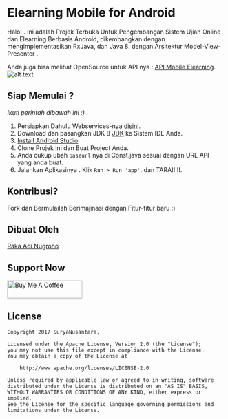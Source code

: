 # Elearning Mobile for Android

Halo! . Ini adalah Projek Terbuka Untuk Pengembangan Sistem Ujian Online dan Elearning Berbasis Android, dikembangkan dengan mengimplementasikan RxJava, dan Java 8. dengan Arsitektur Model-View-Presenter .

Anda juga bisa melihat OpenSource untuk API nya :
[API Mobile Elearning](https://github.com/rakaadinugroho/Elearning-Mobile-API).
![alt text](https://raw.githubusercontent.com/rakaadinugroho/Elearning-Mobile/master/ss/app.png)

## Siap Memulai ?

_Ikuti perintah dibawah ini :) ._

1. Persiapkan Dahulu Webservices-nya [disini](http://github.com/rakaadinugroho/Elearning-Mobile-API).
2. Download dan pasangkan JDK 8 [JDK](http://www.oracle.com/technetwork/java/javase/downloads/jdk8-downloads-2133151.html)
ke Sistem IDE Anda.
3. [Install Android Studio](https://developer.android.com/sdk/index.html).
4. Clone Projek ini dan Buat Project Anda.
5. Anda cukup ubah  `baseurl` nya di Const.java sesuai dengan URL API yang anda buat.
6. Jalankan Aplikasinya . Klik `Run > Run 'app'`. dan TARA!!!!!.

## Kontribusi?
Fork dan Bermulailah Berimajinasi dengan Fitur-fitur baru :)

## Dibuat Oleh
[Raka Adi Nugroho](mailto:nugrohoraka@gmail.com)

## Support Now
<a href="https://www.buymeacoffee.com/r431sGS" target="_blank"><img src="https://www.buymeacoffee.com/assets/img/custom_images/orange_img.png" alt="Buy Me A Coffee" style="height: 41px !important;width: 174px !important;box-shadow: 0px 3px 2px 0px rgba(190, 190, 190, 0.5) !important;-webkit-box-shadow: 0px 3px 2px 0px rgba(190, 190, 190, 0.5) !important;" ></a>
## License

```
Copyright 2017 SuryaNusantara,

Licensed under the Apache License, Version 2.0 (the "License");
you may not use this file except in compliance with the License.
You may obtain a copy of the License at

    http://www.apache.org/licenses/LICENSE-2.0

Unless required by applicable law or agreed to in writing, software
distributed under the License is distributed on an "AS IS" BASIS,
WITHOUT WARRANTIES OR CONDITIONS OF ANY KIND, either express or implied.
See the License for the specific language governing permissions and
limitations under the License.
```
